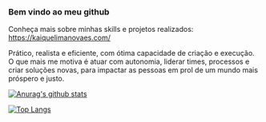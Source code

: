 ### Bem vindo ao meu github

Conheça mais sobre minhas skills e projetos realizados: https://kaiquelimanovaes.com/

Prático, realista e eficiente, com ótima capacidade de criação e
execução.
O que mais me motiva é atuar com autonomia, liderar
times, processos e criar soluções novas, para impactar as pessoas
em prol de um mundo mais próspero e justo.


[![Anurag's github stats](https://github-readme-stats.vercel.app/api?username=KaiqueLimaNovaes&show_icons=true&theme=merko)](https://github.com/KaiqueLimaNovaes)

[![Top Langs](https://github-readme-stats.vercel.app/api/top-langs/?username=KaiqueLimaNovaes&layout=compact&show_icons=true&theme=merko)](https://github.com/KaiqueLimaNovaes)


<!--
**KaiqueLimaNovaes/KaiqueLimaNovaes** is a ✨ _special_ ✨ repository because its `README.md` (this file) appears on your GitHub profile.

Here are some ideas to get you started:

- 🔭 I’m currently working on ...
- 🌱 I’m currently learning ...
- 👯 I’m looking to collaborate on ...
- 🤔 I’m looking for help with ...
- 💬 Ask me about ...
- 📫 How to reach me: ...
- 😄 Pronouns: ...
- ⚡ Fun fact: ...

-->
